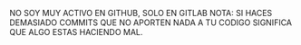 NO SOY MUY ACTIVO EN GITHUB, SOLO EN GITLAB
NOTA: SI HACES DEMASIADO COMMITS QUE NO APORTEN NADA A TU CODIGO SIGNIFICA QUE ALGO ESTAS HACIENDO MAL.